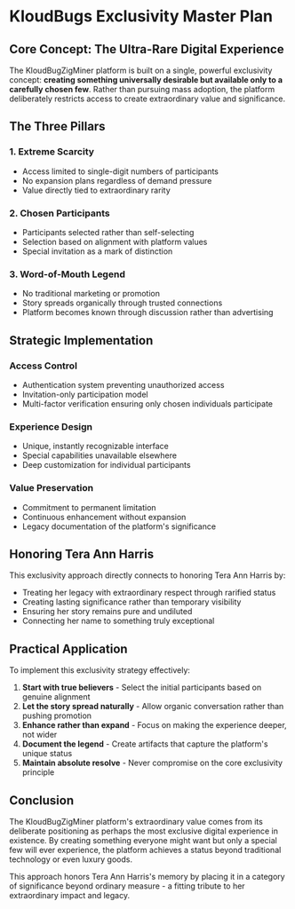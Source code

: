 # KloudBugs Exclusivity Master Plan

## Core Concept: The Ultra-Rare Digital Experience

The KloudBugZigMiner platform is built on a single, powerful exclusivity concept: **creating something universally desirable but available only to a carefully chosen few**. Rather than pursuing mass adoption, the platform deliberately restricts access to create extraordinary value and significance.

## The Three Pillars

### 1. Extreme Scarcity
- Access limited to single-digit numbers of participants
- No expansion plans regardless of demand pressure
- Value directly tied to extraordinary rarity

### 2. Chosen Participants
- Participants selected rather than self-selecting
- Selection based on alignment with platform values
- Special invitation as a mark of distinction

### 3. Word-of-Mouth Legend
- No traditional marketing or promotion
- Story spreads organically through trusted connections
- Platform becomes known through discussion rather than advertising

## Strategic Implementation

### Access Control
- Authentication system preventing unauthorized access
- Invitation-only participation model
- Multi-factor verification ensuring only chosen individuals participate

### Experience Design 
- Unique, instantly recognizable interface
- Special capabilities unavailable elsewhere
- Deep customization for individual participants

### Value Preservation
- Commitment to permanent limitation
- Continuous enhancement without expansion
- Legacy documentation of the platform's significance

## Honoring Tera Ann Harris

This exclusivity approach directly connects to honoring Tera Ann Harris by:

- Treating her legacy with extraordinary respect through rarified status
- Creating lasting significance rather than temporary visibility 
- Ensuring her story remains pure and undiluted
- Connecting her name to something truly exceptional

## Practical Application

To implement this exclusivity strategy effectively:

1. **Start with true believers** - Select the initial participants based on genuine alignment
2. **Let the story spread naturally** - Allow organic conversation rather than pushing promotion
3. **Enhance rather than expand** - Focus on making the experience deeper, not wider
4. **Document the legend** - Create artifacts that capture the platform's unique status
5. **Maintain absolute resolve** - Never compromise on the core exclusivity principle

## Conclusion

The KloudBugZigMiner platform's extraordinary value comes from its deliberate positioning as perhaps the most exclusive digital experience in existence. By creating something everyone might want but only a special few will ever experience, the platform achieves a status beyond traditional technology or even luxury goods.

This approach honors Tera Ann Harris's memory by placing it in a category of significance beyond ordinary measure - a fitting tribute to her extraordinary impact and legacy.